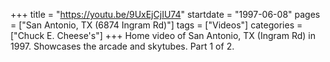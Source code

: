 +++
title = "https://youtu.be/9UxEjCjIU74"
startdate = "1997-06-08"
pages = ["San Antonio, TX (6874 Ingram Rd)"]
tags = ["Videos"]
categories = ["Chuck E. Cheese's"]
+++
Home video of San Antonio, TX (Ingram Rd) in 1997. Showcases the arcade and skytubes. Part 1 of 2.
